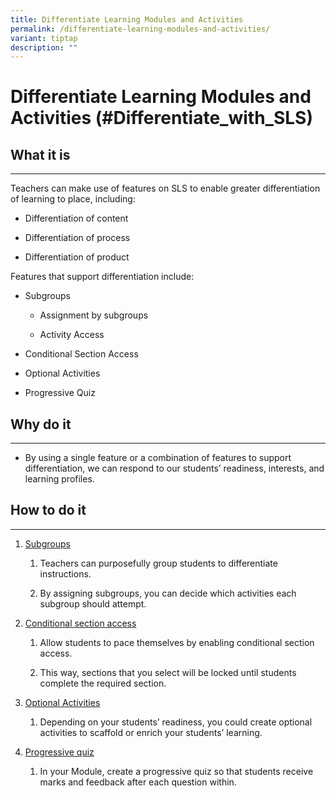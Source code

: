 ```yaml
---
title: Differentiate Learning Modules and Activities
permalink: /differentiate-learning-modules-and-activities/
variant: tiptap
description: ""
---
```

<h1>Differentiate Learning Modules and Activities (#Differentiate_with_SLS)</h1>
<h2>What it is</h2>
<hr>
<p>Teachers can make use of features on SLS to enable greater differentiation
of learning to place, including:</p>
<ul data-tight="true" class="tight">
<li>
<p>Differentiation of content</p>
</li>
<li>
<p>Differentiation of process</p>
</li>
<li>
<p>Differentiation of product</p>
</li>
</ul>
<p></p>
<p>Features that support differentiation include:</p>
<ul data-tight="true" class="tight">
<li>
<p>Subgroups</p>
<ul data-tight="true" class="tight">
<li>
<p>Assignment by subgroups</p>
</li>
<li>
<p>Activity Access</p>
</li>
</ul>
</li>
<li>
<p>Conditional Section Access</p>
</li>
<li>
<p>Optional Activities</p>
</li>
<li>
<p>Progressive Quiz</p>
</li>
</ul>
<h2>Why do it</h2>
<hr>
<ul data-tight="true" class="tight">
<li>
<p>By using a single feature or a combination of features to support differentiation,
we can respond to our students’ readiness, interests, and learning profiles.</p>
</li>
</ul>
<h2>How to do it</h2>
<hr>
<ol data-tight="true" class="tight">
<li>
<p><a href="/teacher-user-guide/differentiate/create-subgroups/" rel="noopener noreferrer nofollow" target="_blank">Subgroups</a>
</p>
<ol data-tight="true" class="tight">
<li>
<p>Teachers can purposefully group students to differentiate instructions.</p>
</li>
<li>
<p>By assigning subgroups, you can decide which activities each subgroup
should attempt.</p>
</li>
</ol>
</li>
<li>
<p><a href="/teacher-user-guide/differentiate/add-activity-quiz-section-prerequisites/" rel="noopener noreferrer nofollow" target="_blank">Conditional section access</a>
</p>
<ol data-tight="true" class="tight">
<li>
<p>Allow students to pace themselves by enabling conditional section access.</p>
</li>
<li>
<p>This way, sections that you select will be locked until students complete
the required section.</p>
</li>
</ol>
</li>
<li>
<p><a href="/teacher-user-guide/personalise/set-optional-activities-and-quizzes/" rel="noopener noreferrer nofollow" target="_blank">Optional Activities</a>
</p>
<ol data-tight="true" class="tight">
<li>
<p>Depending on your students’ readiness, you could create optional activities
to scaffold or enrich your students’ learning.</p>
</li>
</ol>
</li>
<li>
<p><a href="/teacher-user-guide/assess/create-quizzes/" rel="noopener noreferrer nofollow" target="_blank">Progressive quiz</a>
</p>
<ol data-tight="true" class="tight">
<li>
<p>In your Module, create a progressive quiz so that students receive marks
and feedback after each question within.</p>
</li>
</ol>
</li>
</ol>
<p></p>